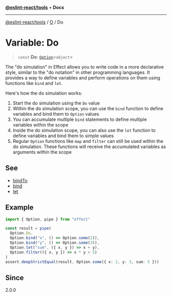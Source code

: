 [**@eslint-react/tools**](../../../README.md) • **Docs**

***

[@eslint-react/tools](../../../README.md) / [O](../README.md) / Do

# Variable: Do

> `const` **Do**: [`Option`](../type-aliases/Option.md)\<`object`\>

The "do simulation" in Effect allows you to write code in a more declarative style, similar to the "do notation" in other programming languages. It provides a way to define variables and perform operations on them using functions like `bind` and `let`.

Here's how the do simulation works:

1. Start the do simulation using the `Do` value
2. Within the do simulation scope, you can use the `bind` function to define variables and bind them to `Option` values
3. You can accumulate multiple `bind` statements to define multiple variables within the scope
4. Inside the do simulation scope, you can also use the `let` function to define variables and bind them to simple values
5. Regular `Option` functions like `map` and `filter` can still be used within the do simulation. These functions will receive the accumulated variables as arguments within the scope

## See

 - [bindTo](../functions/bindTo.md)
 - [bind](../functions/bind.md)
 - [let](../functions/let.md)

## Example

```ts
import { Option, pipe } from "effect"

const result = pipe(
  Option.Do,
  Option.bind("x", () => Option.some(2)),
  Option.bind("y", () => Option.some(3)),
  Option.let("sum", ({ x, y }) => x + y),
  Option.filter(({ x, y }) => x * y > 5)
)
assert.deepStrictEqual(result, Option.some({ x: 2, y: 3, sum: 5 }))
```

## Since

2.0.0
